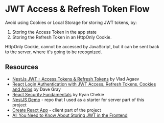 # JWT Access & Refresh Token Flow

Avoid using Cookies or Local Storage for storing JWT tokens, by:
1. Storing the Access Token in the app state
2. Storing the Refresh Token in an HttpOnly Cookie.

HttpOnly Cookie, cannot be accessed by JavaScript, but it can be sent back to the server, where
it's going to be recognized.

## Resources 
- [NestJs JWT - Access Tokens & Refresh Tokens](https://youtu.be/uAKzFhE3rxU) by
  Vlad Agaev
- [React Login Authentication with JWT Access, Refresh Tokens, Cookies and Axios](https://github.com/gitdagray/react_jwt_auth) by Dave Gray
- [React Security Fundamentals](https://courses.reactsecurity.io/view/courses/react-security-fundamentals/302432-handling-auth-state/864672-check-if-the-user-is-currently-authenticated) by Ryan Chekie
- [NestJS Demo](https://github.com/sitek94/nestjs-demo) - repo that I used as a starter for server part of this project 
- [Create React App](https://create-react-app.dev/) - client part of the project
- [All You Need to Know About Storing JWT in the Frontend](https://dev.to/cotter/localstorage-vs-cookies-all-you-need-to-know-about-storing-jwt-tokens-securely-in-the-front-end-15id)
